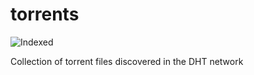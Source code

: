torrents 
========
![Indexed](https://img.shields.io/badge/indexed-257264-blue)

Collection of torrent files discovered in the DHT network
